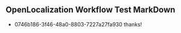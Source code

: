 ## OpenLocalization Workflow Test MarkDown
* 0746b186-3f46-48a0-8803-7227a27fa930 
thanks!<!--HONumber=Mar16_HO2-->
